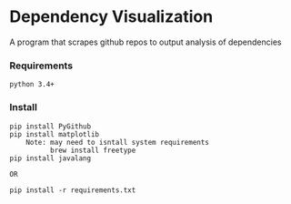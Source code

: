 # Dependency Visualization
A program that scrapes github repos to output analysis of dependencies
### Requirements
```
python 3.4+
```
### Install
```
pip install PyGithub
pip install matplotlib
    Note: may need to isntall system requirements 
          brew install freetype
pip install javalang

OR

pip install -r requirements.txt
```